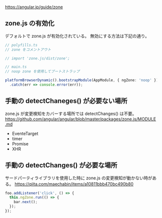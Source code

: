 https://angular.jp/guide/zone

## zone.js の有効化

デフォルトで zone.js が有効化されている。
無効にする方法は下記の通り。

```typescript
// polyfills.ts
// zone をコメントアウト

// import 'zone.js/dist/zone';
```

```typescript
// main.ts
// noop zone を使用してブートストラップ

platformBrowserDynamic().bootstrapModule(AppModule, { ngZone: 'noop' })
  .catch(err => console.error(err));
```

## 手動の detectChaneges() が必要ない場所

zone.js が変更検知をカバーする場所では detectChanges() は不要。
https://github.com/angular/angular/blob/master/packages/zone.js/MODULE.md

- EventeTarget
- timer
- Promise
- XHR

## 手動の detectChanges() が必要な場所

サードパーティライブラリを使用した時に zone.js の変更検知が動かない時がある。
https://qiita.com/maechabin/items/a10811bbb470bc490b80

```typescript
foo.addListener('click', () => {
  this.ngZone.run(() => {
    bar.next();
  });
});
```
